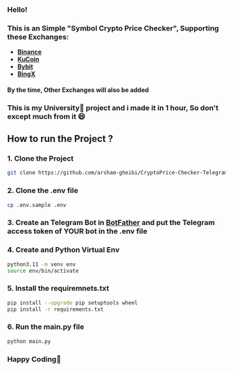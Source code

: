 ### Hello!

### This is an Simple "Symbol Crypto Price Checker", Supporting these Exchanges:

- **[Binance](https://binance.com)**
- **[KuCoin](https://kucoin.com)**
- **[Bybit](https://bybit.com)**
- **[BingX](https://bingx.com)**

#### By the time, Other Exchanges will also be added

### This is my University🏫 project and i made it in 1 hour, So don't except much from it 😄

## How to run the Project ?

### 1. Clone the Project

```sh
git clone https://github.com/arsham-gheibi/CryptoPrice-Checker-TelegramBot.git
```

### 2. Clone the .env file

```sh
cp .env.sample .env
```

### 3. Create an Telegram Bot in [BotFather](https://t.me/BotFather) and put the Telegram access token of YOUR bot in the .env file

### 4. Create and Python Virtual Env

```sh
python3.11 -m venv env
source env/bin/activate
```

### 5. Install the requiremnets.txt

```sh
pip install --upgrade pip setuptools wheel
pip install -r requirements.txt
```

### 6. Run the main.py file

```sh
python main.py
```

### Happy Coding🎉
